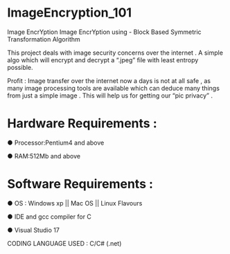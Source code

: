 # ImageEncryption_101

Image EncrYption Image EncrYption using - Block Based Symmetric Transformation Algorithm 

This project deals with image security concerns over the internet . A simple algo which will encrypt and decrypt a “.jpeg” file with least entropy possible.

Profit : Image transfer over the internet now a days is not at all safe , as many image processing tools are available which can deduce many things from just a simple image . This will help us for getting our
“pic privacy” . 



# Hardware Requirements :

● Processor:Pentium4 and above 

● RAM:512Mb and above



# Software Requirements :

● OS : Windows xp || Mac OS || Linux Flavours 

● IDE and gcc compiler for C

● Visual Studio 17



CODING LANGUAGE USED : C/C# (.net)
